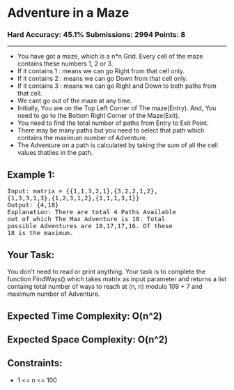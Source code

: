 # Adventure in a Maze

### Hard Accuracy: 45.1% Submissions: 2994 Points: 8

---

- You have got a maze, which is a n\*n Grid. Every cell of the maze contains these numbers 1, 2 or 3.
- If it contains 1 : means we can go Right from that cell only.
- If it contains 2 : means we can go Down from that cell only.
- If it contains 3 : means we can go Right and Down to both paths from that cell.
- We cant go out of the maze at any time.
- Initially, You are on the Top Left Corner of The maze(Entry). And, You need to go to the Bottom Right Corner of the Maze(Exit).
- You need to find the total number of paths from Entry to Exit Point.
- There may be many paths but you need to select that path which contains the maximum number of Adventure.
- The Adventure on a path is calculated by taking the sum of all the cell values thatlies in the path.

## Example 1:

<pre>
Input: matrix = {{1,1,3,2,1},{3,2,2,1,2},
{1,3,3,1,3},{1,2,3,1,2},{1,1,1,3,1}}
Output: {4,18}
Explanation: There are total 4 Paths Available 
out of which The Max Adventure is 18. Total 
possible Adventures are 18,17,17,16. Of these 
18 is the maximum.
</pre>

## Your Task:

You don't need to read or print anything. Your task is to complete the function FindWays() which takes matrix as input parameter and returns a list containg total number of ways to reach at (n, n) modulo 109 + 7 and maximum number of Adventure.

## Expected Time Complexity: O(n^2)

## Expected Space Complexity: O(n^2)

## Constraints:

- 1 <= n <= 100
